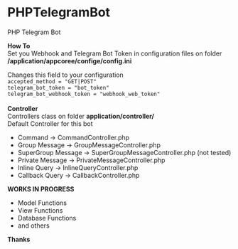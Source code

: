 # PHPTelegramBot
PHP Telegram Bot

__How To__  \
Set you Webhook and Telegram Bot Token in configuration files on folder  \
__/application/appcoree/confige/config.ini__

Changes this field to your configuration  \
`accepted_method = "GET|POST"`  \
`telegram_bot_token = "bot_token"`  \
`telegram_bot_webhook_token = "webhook_web_token"` \
  \
__Controller__  \
Controllers class on folder __application/controller/__ \
Default Controller for this bot
* Command -> CommandController.php  
* Group Message -> GroupMessageController.php  
* SuperGroup Message -> SuperGroupMessageController.php (not tested)  
* Private Message -> PrivateMessageController.php  
* Inline Query -> InlineQueryController.php  
* Callback Query -> CallbackController.php  


__WORKS IN PROGRESS__
* Model Functions
* View Functions
* Database Functions
* and others

__Thanks__
